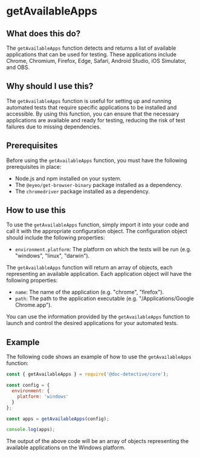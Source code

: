 
  
   # **getAvailableApps**

## What does this do?

The `getAvailableApps` function detects and returns a list of available applications that can be used for testing. These applications include Chrome, Chromium, Firefox, Edge, Safari, Android Studio, iOS Simulator, and OBS.

## Why should I use this?

The `getAvailableApps` function is useful for setting up and running automated tests that require specific applications to be installed and accessible. By using this function, you can ensure that the necessary applications are available and ready for testing, reducing the risk of test failures due to missing dependencies.

## Prerequisites

Before using the `getAvailableApps` function, you must have the following prerequisites in place:

- Node.js and npm installed on your system.
- The `@eyeo/get-browser-binary` package installed as a dependency.
- The `chromedriver` package installed as a dependency.

## How to use this

To use the `getAvailableApps` function, simply import it into your code and call it with the appropriate configuration object. The configuration object should include the following properties:

- `environment.platform`: The platform on which the tests will be run (e.g. "windows", "linux", "darwin").

The `getAvailableApps` function will return an array of objects, each representing an available application. Each application object will have the following properties:

- `name`: The name of the application (e.g. "chrome", "firefox").
- `path`: The path to the application executable (e.g. "/Applications/Google Chrome.app").

You can use the information provided by the `getAvailableApps` function to launch and control the desired applications for your automated tests.

## Example

The following code shows an example of how to use the `getAvailableApps` function:

```javascript
const { getAvailableApps } = require('@doc-detective/core');

const config = {
  environment: {
    platform: 'windows'
  }
};

const apps = getAvailableApps(config);

console.log(apps);
```

The output of the above code will be an array of objects representing the available applications on the Windows platform.
  
  